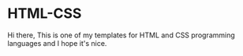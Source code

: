 # HTML-CSS
Hi there, This is one of my templates for HTML and CSS programming languages and I hope it's nice.


